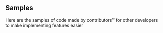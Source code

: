 ## Samples

Here are the samples of code made by contributors™ for other developers to make implementing features easier
